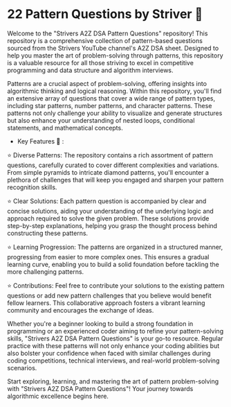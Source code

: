 # 22 Pattern Questions by Striver 🚀
Welcome to the "Strivers A2Z DSA Pattern Questions" repository! This repository is a comprehensive collection of pattern-based questions sourced from the Strivers YouTube channel's A2Z DSA sheet. Designed to help you master the art of problem-solving through patterns, this repository is a valuable resource for all those striving to excel in competitive programming and data structure and algorithm interviews.

Patterns are a crucial aspect of problem-solving, offering insights into algorithmic thinking and logical reasoning. Within this repository, you'll find an extensive array of questions that cover a wide range of pattern types, including star patterns, number patterns, and character patterns. These patterns not only challenge your ability to visualize and generate structures but also enhance your understanding of nested loops, conditional statements, and mathematical concepts.

- Key Features 🔑 : 

 ⭐ Diverse Patterns: The repository contains a rich assortment of pattern questions, carefully curated to cover different complexities and variations. From simple pyramids to intricate diamond patterns, you'll encounter a plethora of challenges that will keep you engaged and sharpen your pattern recognition skills.

 ⭐ Clear Solutions: Each pattern question is accompanied by clear and concise solutions, aiding your understanding of the underlying logic and approach required to solve the given problem. These solutions provide step-by-step explanations, helping you grasp the thought process behind constructing these patterns.

 ⭐ Learning Progression: The patterns are organized in a structured manner, progressing from easier to more complex ones. This ensures a gradual learning curve, enabling you to build a solid foundation before tackling the more challenging patterns.

 ⭐ Contributions: Feel free to contribute your solutions to the existing pattern questions or add new pattern challenges that you believe would benefit fellow learners. This collaborative approach fosters a vibrant learning community and encourages the exchange of ideas.

Whether you're a beginner looking to build a strong foundation in programming or an experienced coder aiming to refine your pattern-solving skills, "Strivers A2Z DSA Pattern Questions" is your go-to resource. Regular practice with these patterns will not only enhance your coding abilities but also bolster your confidence when faced with similar challenges during coding competitions, technical interviews, and real-world problem-solving scenarios.

Start exploring, learning, and mastering the art of pattern problem-solving with "Strivers A2Z DSA Pattern Questions"! Your journey towards algorithmic excellence begins here.